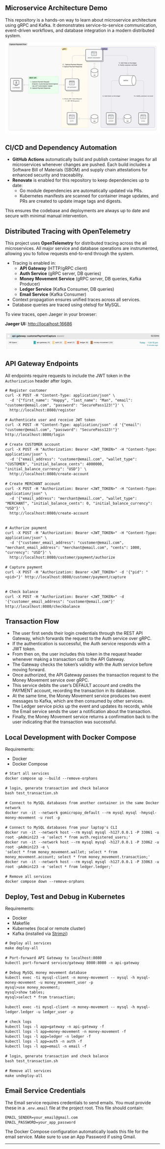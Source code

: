 ## Microservice Architecture Demo

This repository is a hands-on way to learn about microservice architecture using gRPC and Kafka. It demonstrates service-to-service communication, event-driven workflows, and database integration in a modern distributed system.

![Architecture Overview](microservices_architecture.jpg)


## CI/CD and Dependency Automation

- **GitHub Actions** automatically build and publish container images for all microservices whenever changes are pushed. Each build includes a Software Bill of Materials (SBOM) and supply chain attestations for enhanced security and traceability.
- **Renovate** is enabled for this repository to keep dependencies up to date:
  - Go module dependencies are automatically updated via PRs.
  - Kubernetes manifests are scanned for container image updates, and PRs are created to update image tags and digests.

This ensures the codebase and deployments are always up to date and secure with minimal manual intervention.


## Distributed Tracing with OpenTelemetry

This project uses **OpenTelemetry** for distributed tracing across the all microservices. All major service and database operations are instrumented, allowing you to follow requests end-to-end through the system.

- Tracing is enabled in:
  - **API Gateway** (HTTP/gRPC client)
  - **Auth Service** (gRPC server, DB queries)
  - **Money Movement Service** (gRPC server, DB queries, Kafka Producer)
  - **Ledger Service** (Kafka Consumer, DB queries)
  - **Email Service** (Kafka Consumer)
- Context propagation ensures unified traces across all services.
- Database queries are traced using otelsql for MySQL.

To view traces, open Jaeger in your browser:

**Jaeger UI:** [http://localhost:16686](http://localhost:16686)

![Jaeger UI](opentelemetry.png)


## API Gateway Endpoints

All endpoints require requests to include the JWT token in the `Authorization` header after login.
```
# Register customer
curl -X POST -H "Content-Type: application/json" \
  -d '{"first_name": "Happy", "last_name": "Man", "email": "customer@email.com", "password": "SecurePass123!"}' \
  http://localhost:8080/register

# Authenticate user and receive JWT token
curl -X POST -H "Content-Type: application/json" -d '{"email": "customer@email.com", "password": "SecurePass123!"}' http://localhost:8080/login

# Create CUSTOMER account
curl -X POST -H "Authorization: Bearer <JWT_TOKEN>" -H "Content-Type: application/json" \
  -d '{"email_address": "customer@email.com", "wallet_type": "CUSTOMER", "initial_balance_cents": 4000000, "initial_balance_currency": "USD"}' \
  http://localhost:8080/create-account

# Create MERCHANT account
curl -X POST -H "Authorization: Bearer <JWT_TOKEN>" -H "Content-Type: application/json" \
  -d '{"email_address": "merchant@email.com", "wallet_type": "MERCHANT", "initial_balance_cents": 0, "initial_balance_currency": "USD"}' \
  http://localhost:8080/create-account


# Authorize payment
curl -X POST -H "Authorization: Bearer <JWT_TOKEN>" -H "Content-Type: application/json" \
  -d '{"customer_email_address": "customer@email.com", "merchant_email_address": "merchant@email.com", "cents": 1000, "currency": "USD"}' \
  http://localhost:8080/customer/payment/authorize

# Capture payment
curl -X POST -H "Authorization: Bearer <JWT_TOKEN>" -d '{"pid": "<pid>"}' http://localhost:8080/customer/payment/capture


# Check balance
curl -X POST -H "Authorization: Bearer <JWT_TOKEN>" -d '{"customer_email_address": "customer@email.com"}' http://localhost:8080/checkbalance
```


## Transaction Flow

- The user first sends their login credentials through the REST API Gateway, which forwards the request to the Auth service over gRPC. 
- If the authentication is successful, the Auth service responds with a JWT token.
- From then on, the user includes this token in the request header whenever making a transaction call to the API Gateway. 
- The Gateway checks the token’s validity with the Auth service before moving forward.
- Once authorized, the API Gateway passes the transaction request to the Money Movement service over gRPC. 
- This service debits the user’s DEFAULT account and credits the PAYMENT account, recording the transaction in its database.
- At the same time, the Money Movement service produces two event messages to Kafka, which are then consumed by other services. 
- The Ledger service picks up the event and updates its records, while the Email service sends the user a notification about the transaction.
- Finally, the Money Movement service returns a confirmation back to the user indicating that the transaction was successful.


## Local Development with Docker Compose

Requirements:
- Docker
- Docker Compose

```
# Start all services
docker compose up --build --remove-orphans

# login, generate transaction and check balance
bash test_transaction.sh

# Connect to MySQL databases from another container in the same Docker network
docker run -it --network gomicropay_default --rm mysql mysql -hmysql-money-movement -u root -p

# Connect to MySQL databases from your laptop's CLI
docker run -it --network host --rm mysql mysql -h127.0.0.1 -P 33061 -u root -pAdmin123 -e 'select * from auth.registered_users;'
docker run -it --network host --rm mysql mysql -h127.0.0.1 -P 33062 -u root -pAdmin123 -e \
'select * from money_movement.wallet; select * from money_movement.account; select * from money_movement.transaction;'
docker run -it --network host --rm mysql mysql -h127.0.0.1 -P 33063 -u root -pAdmin123 -e 'select * from ledger.ledger;'

# Remove all services
docker compose down --remove-orphans
```

## Deploy, Test and Debug in Kubernetes

Requirements:
- Docker
- Makefile
- Kubernetes (local or remote cluster)
- Kafka (installed via [Strimzi](https://strimzi.io/quickstarts/))

```
# Deploy all services
make deploy-all

# Port-forward API Gateway to localhost:8080
kubectl port-forward service/gateway 8080:8080 -n api-gateway

# Debug MySQL money movement database
kubectl exec -ti mysql-client -n money-movement -- mysql -h mysql-money-movement -u money_movement_user -p
mysql>use money_movement;
mysql>show tables;
mysql>select * from transaction;

kubectl exec -ti mysql-client -n money-movement -- mysql -h mysql-ledger.ledger -u ledger_user -p

# check logs
kubectl logs -l app=gateway -n api-gateway -f
kubectl logs -l app=money-movement -n money-movement -f
kubectl logs -l app=ledger -n ledger -f
kubectl logs -l app=auth -n auth -f
kubectl logs -l app=email -n email -f

# login, generate transaction and check balance
bash test_transaction.sh

# Remove all services
make undeploy-all
```

## Email Service Credentials

The Email service requires credentials to send emails. You must provide these in a `.env.email` file at the project root. This file should contain:

```
EMAIL_SENDER=your_email@gmail.com
EMAIL_PASSWORD=your_app_password
```

The Docker Compose configuration automatically loads this file for the email service. Make sure to use an App Password if using Gmail.

---



